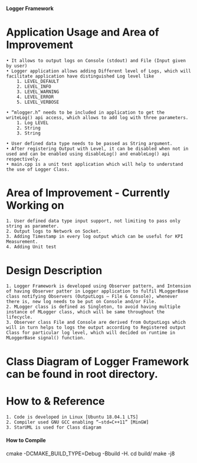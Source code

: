 #### Logger Framework

# Application Usage and Area of Improvement
    
    • It allows to output logs on Console (stdout) and File (Input given by user)
    • Logger application allows adding Different level of Logs, which will facilitate application have distinguished Log level like
        1. LEVEL_DEFAULT
        2. LEVEL_INFO
        3. LEVEL_WARNING
        4. LEVEL_ERROR
        5. LEVEL_VERBOSE
        
    • “mlogger.h” needs to be included in application to get the writeLog() api access, which allows to add log with three parameters.
        1. Log LEVEL
        2. String
        3. String
        
    • User defined data type needs to be passed as String argument.
    • After registering Output with Level, it can be disabled when not in used and can be enabled using disableLog() and enableLog() api respectively.
    • main.cpp is a unit test application which will help to understand the use of Logger Class.

# Area of Improvement - Currently Working on
    1. User defined data type input support, not limiting to pass only string as parameter.
    2. Output logs to Network on Socket.
    3. Adding Timestamp in every log output which can be useful for KPI Measurement.
    4. Adding Unit test

# Design Description 

    1. Logger Framework is developed using Observer pattern, and Intension of having Observer patter in Logger application to fulfil MLoggerBase class notifying Observers (OutputLogs – File & Console), whenever there is, new log needs to be put on Console and/or File.
    2. MLogger class is defined as Singleton, to avoid having multiple instance of MLogger class, which will be same throughout the lifecycle.
    3. Observer class File and Console are derived from OutputLogs which will in turn helps to logs the output according to Registered output Class for particular log level, which will decided on runtime in MLoggerBase signal() function.

# Class Diagram of Logger Framework can be found in root directory.

# How to & Reference

    1. Code is developed in Linux [Ubuntu 18.04.1 LTS]
    2. Compiler used GNU GCC enabling “–std=C++11” [MinGW]
    3. StarUML is used for Class diagram
    
#### How to Compile

cmake -DCMAKE_BUILD_TYPE=Debug -Bbuild -H.
cd build/
make -j8
